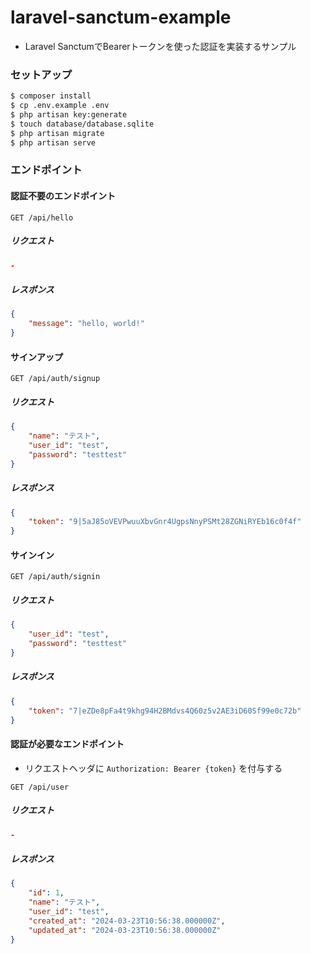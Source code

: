 # laravel-sanctum-example

- Laravel SanctumでBearerトークンを使った認証を実装するサンプル

### セットアップ

```bash
$ composer install
$ cp .env.example .env
$ php artisan key:generate
$ touch database/database.sqlite
$ php artisan migrate
$ php artisan serve
```

### エンドポイント

#### 認証不要のエンドポイント

```
GET /api/hello
```

##### リクエスト

```json
-
```

##### レスポンス

```json
{
    "message": "hello, world!"
}
```

#### サインアップ

```
GET /api/auth/signup
```

##### リクエスト

```json
{
    "name": "テスト",
    "user_id": "test",
    "password": "testtest"
}
```

##### レスポンス

```json
{
    "token": "9|5aJ85oVEVPwuuXbvGnr4UgpsNnyPSMt28ZGNiRYEb16c0f4f"
}
```

#### サインイン

```
GET /api/auth/signin
```

##### リクエスト

```json
{
    "user_id": "test",
    "password": "testtest"
}
```

##### レスポンス

```json
{
    "token": "7|eZDe8pFa4t9khg94H2BMdvs4Q60z5v2AE3iD60Sf99e0c72b"
}
```

#### 認証が必要なエンドポイント

- リクエストヘッダに `Authorization: Bearer {token}` を付与する

```
GET /api/user
```

##### リクエスト

```json
-
```

##### レスポンス

```json
{
    "id": 1,
    "name": "テスト",
    "user_id": "test",
    "created_at": "2024-03-23T10:56:38.000000Z",
    "updated_at": "2024-03-23T10:56:38.000000Z"
}
```

